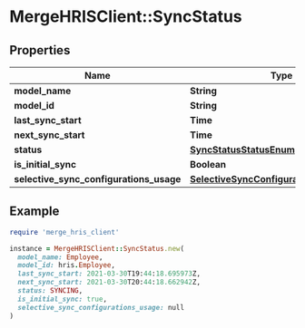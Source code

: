 # MergeHRISClient::SyncStatus

## Properties

| Name | Type | Description | Notes |
| ---- | ---- | ----------- | ----- |
| **model_name** | **String** |  |  |
| **model_id** | **String** |  |  |
| **last_sync_start** | **Time** |  | [optional] |
| **next_sync_start** | **Time** |  | [optional] |
| **status** | [**SyncStatusStatusEnum**](SyncStatusStatusEnum.md) |  |  |
| **is_initial_sync** | **Boolean** |  |  |
| **selective_sync_configurations_usage** | [**SelectiveSyncConfigurationsUsageEnum**](SelectiveSyncConfigurationsUsageEnum.md) |  | [optional] |

## Example

```ruby
require 'merge_hris_client'

instance = MergeHRISClient::SyncStatus.new(
  model_name: Employee,
  model_id: hris.Employee,
  last_sync_start: 2021-03-30T19:44:18.695973Z,
  next_sync_start: 2021-03-30T20:44:18.662942Z,
  status: SYNCING,
  is_initial_sync: true,
  selective_sync_configurations_usage: null
)
```


